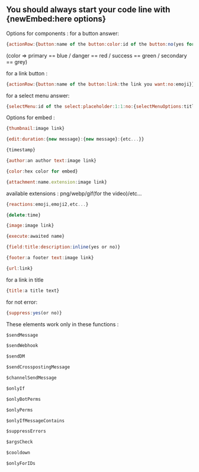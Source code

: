 ## You should always start your code line with {newEmbed:here options}
Options for components :
for a button answer: 
```js
{actionRow:{button:name of the button:color:id of the button:no(yes for disabled the button):emoji}}
```

(color => primary == blue / danger == red / success == green / secondary == grey)

for a link button :
```js
{actionRow:{button:name of the button:link:the link you want:no:emoji}}
```

for a select menu answer: 
```js
{selectMenu:id of the select:placeholder:1:1:no:{selectMenuOptions:title of the option:id of the option:description oh the option:no(yes to show the option in placeholder):emoji}{selectMenuOptions:title of the option:id of the option:description oh the option:no(yes to show the option in placeholder):emoji}}
```

Options for embed :

```js
{thumbnail:image link}
```
```js
{edit:duration:{new message}:{new message}:{etc...}}
```
```js
{timestamp}
```
```js
{author:an author text:image link}
```
```js
{color:hex color for embed}
```
```js
{attachment:name.extension:image link}
```
available extensions : png/webp/gif(for the video)/etc...

```js
{reactions:emoji,emoji2,etc...}
```
```js
{delete:time}
```
```js
{image:image link}
```
```js
{execute:awaited name}
```
```js
{field:title:description:inline(yes or no)}
```
```js
{footer:a footer text:image link}
```
```js
{url:link}
```
for a link in title
```js
{title:a title text}
```
for not error: 
```js
{suppress:yes(or no)}
```

These elements work only in these functions :

```js
$sendMessage
```
```js
$sendWebhook
```
```js
$sendDM
```
```js
$sendCrosspostingMessage
```
```js
$channelSendMessage
```
```js
$onlyIf
```
```js
$onlyBotPerms
```
```js
$onlyPerms
```
```js
$onlyIfMessageContains
```
```js
$suppressErrors
```
```js
$argsCheck
```
```js
$cooldown
```
```js
$onlyForIDs
```
